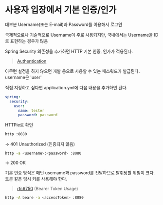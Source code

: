 # 사용자 입장에서 기본 인증/인가

대부분 Username(또는 E-mail)과 Password를 이용해서 로그인

국제적으로나 기술적으로  Username이 주로 사용되지만, 국내에서는 Username을 ID로 표현하는 경우가 많음

Spring Security 의존성을 추가하면 HTTP 기본 인증, 인가가 적용된다.

> [Authentication](https://developer.mozilla.org/ko/docs/Web/HTTP/Authentication)

아무런 설정을 하지 않으면 개발 용으로 사용할 수 있는 패스워드가 발급된다. username은 'user'

직접 지정하고 싶다면 application.yml에 다음 내용을 추가하면 된다.

```yaml
spring:
  security:
    user:
      name: tester
      password: password
```

HTTPie로 확인

```bash
http :8080
```

\-> 401 Unauthorized (인증되지 않음)

```bash
http -a <username>:<password> :8080
```

\-> 200 OK

기본 인증 방식은 매번 username과 password를 전달하므로 탈취당할 위험이 크다. 토큰 같은 임시 키를 사용해야 한다.&#x20;

> [rfc6750](https://www.rfc-editor.org/rfc/rfc6750) (Bearer Token Usage)

```bash
http -A beare -a <accessToken> :8080
```

